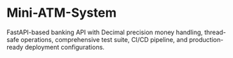 # Mini-ATM-System
FastAPI-based banking API with Decimal precision money handling, thread-safe operations, comprehensive test suite, CI/CD pipeline, and production-ready deployment configurations.
